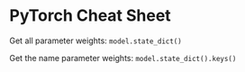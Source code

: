 # PyTorch Cheat Sheet

Get all parameter weights: `model.state_dict()`

Get the name parameter weights: `model.state_dict().keys()`

